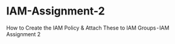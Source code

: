 # IAM-Assignment-2
How to Create the IAM Policy &amp; Attach These to IAM Groups - IAM Assignment 2
